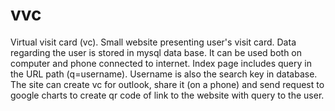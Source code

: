 # vvc
Virtual visit card (vc).
Small website presenting user's visit card. Data regarding the user is stored in mysql data base. It can be used both on computer and phone connected to internet. Index page includes query in the URL path (q=username). Username is also the search key in database. 
The site can create vc for outlook, share it (on a phone) and send request to google charts to create qr code of link to the website with query to the user.
